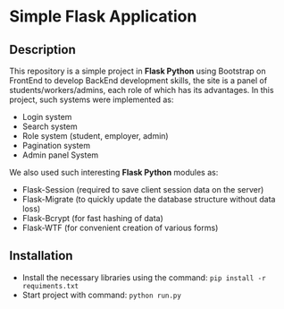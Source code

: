 # Simple Flask Application
## Description
This repository is a simple project in **Flask Python** using Bootstrap on FrontEnd to develop BackEnd development skills, the site is a panel of students/workers/admins, each role of which has its advantages.
In this project, such systems were implemented as:
* Login system
* Search system
* Role system (student, employer, admin)
* Pagination system
* Admin panel System

We also used such interesting **Flask Python** modules as:
* Flask-Session (required to save client session data on the server)
* Flask-Migrate (to quickly update the database structure without data loss)
* Flask-Bcrypt (for fast hashing of data)
* Flask-WTF (for convenient creation of various forms)
## Installation
* Install the necessary libraries using the command: ``` pip install -r requiments.txt ```
* Start project with command: ``` python run.py ```
